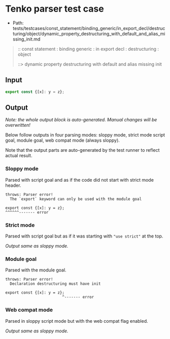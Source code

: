 # Tenko parser test case

- Path: tests/testcases/const_statement/binding_generic/in_export_decl/destructuring/object/dynamic_property_destructuring_with_default_and_alias_missing_init.md

> :: const statement : binding generic : in export decl : destructuring : object
>
> ::> dynamic property destructuring with default and alias missing init

## Input

`````js
export const {[x]: y = z};
`````

## Output

_Note: the whole output block is auto-generated. Manual changes will be overwritten!_

Below follow outputs in four parsing modes: sloppy mode, strict mode script goal, module goal, web compat mode (always sloppy).

Note that the output parts are auto-generated by the test runner to reflect actual result.

### Sloppy mode

Parsed with script goal and as if the code did not start with strict mode header.

`````
throws: Parser error!
  The `export` keyword can only be used with the module goal

export const {[x]: y = z};
^^^^^^------- error
`````

### Strict mode

Parsed with script goal but as if it was starting with `"use strict"` at the top.

_Output same as sloppy mode._

### Module goal

Parsed with the module goal.

`````
throws: Parser error!
  Declaration destructuring must have init

export const {[x]: y = z};
                         ^------- error
`````


### Web compat mode

Parsed in sloppy script mode but with the web compat flag enabled.

_Output same as sloppy mode._

